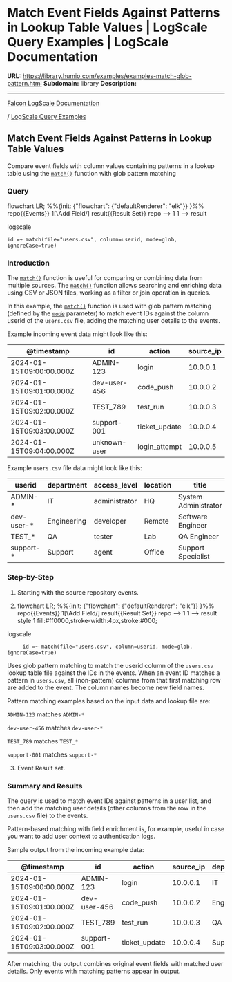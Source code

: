 # Match Event Fields Against Patterns in Lookup Table Values | LogScale Query Examples | LogScale Documentation

**URL:** https://library.humio.com/examples/examples-match-glob-pattern.html
**Subdomain:** library
**Description:** 

---

[Falcon LogScale Documentation](https://library.humio.com)

/ [LogScale Query Examples](examples.html)

## Match Event Fields Against Patterns in Lookup Table Values

Compare event fields with column values containing patterns in a lookup table using the [`match()`](https://library.humio.com/data-analysis/functions-match.html) function with glob pattern matching 

### Query

flowchart LR; %%{init: {"flowchart": {"defaultRenderer": "elk"}} }%% repo{{Events}} 1[\Add Field/] result{{Result Set}} repo --> 1 1 --> result

logscale
    
    
    id =~ match(file="users.csv", column=userid, mode=glob, ignoreCase=true)

### Introduction

The [`match()`](https://library.humio.com/data-analysis/functions-match.html) function is useful for comparing or combining data from multiple sources. The [`match()`](https://library.humio.com/data-analysis/functions-match.html) function allows searching and enriching data using CSV or JSON files, working as a filter or join operation in queries. 

In this example, the [`match()`](https://library.humio.com/data-analysis/functions-match.html) function is used with glob pattern matching (defined by the [_`mode`_](https://library.humio.com/data-analysis/functions-match.html#query-functions-match-mode) parameter) to match event IDs against the column userid of the `users.csv` file, adding the matching user details to the events. 

Example incoming event data might look like this: 

@timestamp| id| action| source_ip  
---|---|---|---  
2024-01-15T09:00:00.000Z| ADMIN-123| login| 10.0.0.1  
2024-01-15T09:01:00.000Z| dev-user-456| code_push| 10.0.0.2  
2024-01-15T09:02:00.000Z| TEST_789| test_run| 10.0.0.3  
2024-01-15T09:03:00.000Z| support-001| ticket_update| 10.0.0.4  
2024-01-15T09:04:00.000Z| unknown-user| login_attempt| 10.0.0.5  
  
Example `users.csv` file data might look like this: 

userid| department| access_level| location| title  
---|---|---|---|---  
ADMIN-*| IT| administrator| HQ| System Administrator  
dev-user-*| Engineering| developer| Remote| Software Engineer  
TEST_*| QA| tester| Lab| QA Engineer  
support-*| Support| agent| Office| Support Specialist  
  
### Step-by-Step

  1. Starting with the source repository events.

  2. flowchart LR; %%{init: {"flowchart": {"defaultRenderer": "elk"}} }%% repo{{Events}} 1[\Add Field/] result{{Result Set}} repo --> 1 1 --> result style 1 fill:#ff0000,stroke-width:4px,stroke:#000;

logscale
         
         id =~ match(file="users.csv", column=userid, mode=glob, ignoreCase=true)

Uses glob pattern matching to match the userid column of the `users.csv` lookup table file against the IDs in the events. When an event ID matches a pattern in `users.csv`, all (non-pattern) columns from that first matching row are added to the event. The column names become new field names. 

Pattern matching examples based on the input data and lookup file are: 

`ADMIN-123` matches `ADMIN-*`

`dev-user-456` matches `dev-user-*`

`TEST_789` matches `TEST_*`

`support-001` matches `support-*`

  3. Event Result set.




### Summary and Results

The query is used to match event IDs against patterns in a user list, and then add the matching user details (other columns from the row in the `users.csv` file) to the events. 

Pattern-based matching with field enrichment is, for example, useful in case you want to add user context to authentication logs. 

Sample output from the incoming example data: 

@timestamp| id| action| source_ip| department| access_level| location| title  
---|---|---|---|---|---|---|---  
2024-01-15T09:00:00.000Z| ADMIN-123| login| 10.0.0.1| IT| administrator| HQ| System Administrator  
2024-01-15T09:01:00.000Z| dev-user-456| code_push| 10.0.0.2| Engineering| developer| Remote| Software Engineer  
2024-01-15T09:02:00.000Z| TEST_789| test_run| 10.0.0.3| QA| tester| Lab| QA Engineer  
2024-01-15T09:03:00.000Z| support-001| ticket_update| 10.0.0.4| Support| agent| Office| Support Specialist  
  
After matching, the output combines original event fields with matched user details. Only events with matching patterns appear in output.
